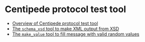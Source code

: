 # Centipede protocol test tool


* [Overview of Centipede protocol test tool](Centipede-template-programming-manual.md)
* [The `schema_xsd` tool to make XML output from XSD](Centipede-schema_xsd-message-generation.md)
* [The `make_value` tool to fill message with valid random values](Centipede-make_value-module.md)
